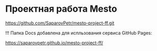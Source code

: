 # Проектная работа Mesto

https://github.com/SaparovPetr/mesto-project-ff.git



!!! Папка Docs добавлена для испльзования сервиса GitHub Pages:

https://saparovpetr.github.io/mesto-project-ff/